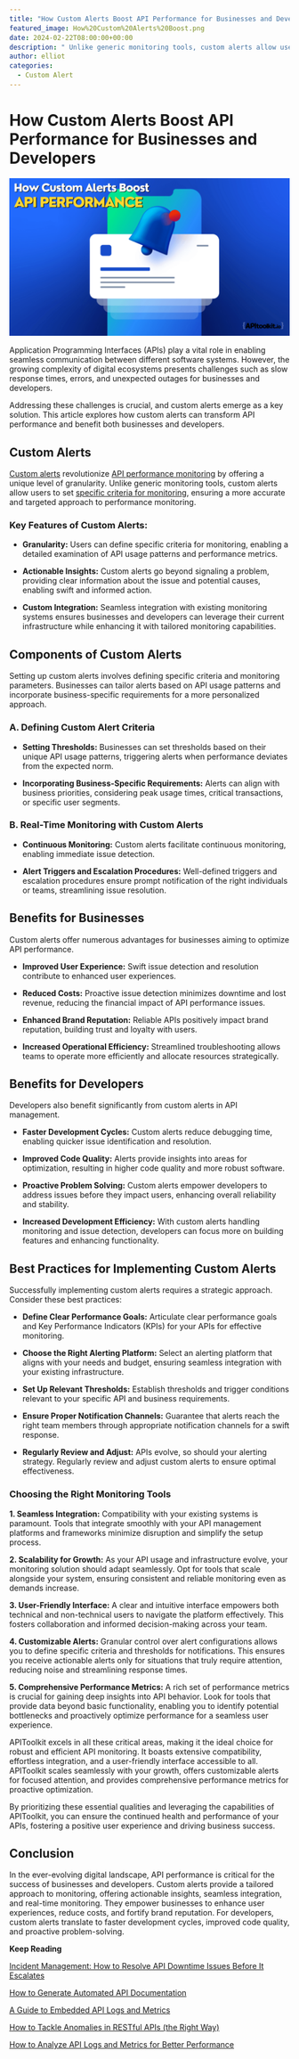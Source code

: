 ```yaml
---
title: "How Custom Alerts Boost API Performance for Businesses and Developers"
featured_image: How%20Custom%20Alerts%20Boost.png
date: 2024-02-22T08:00:00+00:00
description: " Unlike generic monitoring tools, custom alerts allow users to set specific criteria for monitoring, ensuring a more accurate and targeted approach to performance monitoring."
author: elliot
categories:
  - Custom Alert
--- 
```


# How Custom Alerts Boost API Performance for Businesses and Developers

![How Custom Alerts Boost API Performance for Businesses and Developers](./How%20Custom%20Alerts%20Boost.png)

Application Programming Interfaces (APIs) play a vital role in enabling seamless communication between different software systems. However, the growing complexity of digital ecosystems presents challenges such as slow response times, errors, and unexpected outages for businesses and developers.

Addressing these challenges is crucial, and custom alerts emerge as a key solution. This article explores how custom alerts can transform API performance and benefit both businesses and developers.

## Custom Alerts

[Custom alerts](https://apitoolkit.io/blog/best-practices-for-implementing-custom-alerts/) revolutionize [API performance monitoring](https://apitoolkit.io/blog/how-to-perform-an-api-health-check/) by offering a unique level of granularity. Unlike generic monitoring tools, custom alerts allow users to set [specific criteria for monitoring](https://apitoolkit.io/blog/stay-ahead-of-the-curve/), ensuring a more accurate and targeted approach to performance monitoring.

### Key Features of Custom Alerts:

- **Granularity:** Users can define specific criteria for monitoring, enabling a detailed examination of API usage patterns and performance metrics.
  
- **Actionable Insights:** Custom alerts go beyond signaling a problem, providing clear information about the issue and potential causes, enabling swift and informed action.
  
- **Custom Integration:** Seamless integration with existing monitoring systems ensures businesses and developers can leverage their current infrastructure while enhancing it with tailored monitoring capabilities.

## Components of Custom Alerts

Setting up custom alerts involves defining specific criteria and monitoring parameters. Businesses can tailor alerts based on API usage patterns and incorporate business-specific requirements for a more personalized approach.

### A. Defining Custom Alert Criteria

- **Setting Thresholds:** Businesses can set thresholds based on their unique API usage patterns, triggering alerts when performance deviates from the expected norm.
  
- **Incorporating Business-Specific Requirements:** Alerts can align with business priorities, considering peak usage times, critical transactions, or specific user segments.

### B. Real-Time Monitoring with Custom Alerts

- **Continuous Monitoring:** Custom alerts facilitate continuous monitoring, enabling immediate issue detection.
  
- **Alert Triggers and Escalation Procedures:** Well-defined triggers and escalation procedures ensure prompt notification of the right individuals or teams, streamlining issue resolution.

## Benefits for Businesses

Custom alerts offer numerous advantages for businesses aiming to optimize API performance.

- **Improved User Experience:** Swift issue detection and resolution contribute to enhanced user experiences.
  
- **Reduced Costs:** Proactive issue detection minimizes downtime and lost revenue, reducing the financial impact of API performance issues.
  
- **Enhanced Brand Reputation:** Reliable APIs positively impact brand reputation, building trust and loyalty with users.
  
- **Increased Operational Efficiency:** Streamlined troubleshooting allows teams to operate more efficiently and allocate resources strategically.

## Benefits for Developers

Developers also benefit significantly from custom alerts in API management.

- **Faster Development Cycles:** Custom alerts reduce debugging time, enabling quicker issue identification and resolution.
  
- **Improved Code Quality:** Alerts provide insights into areas for optimization, resulting in higher code quality and more robust software.
  
- **Proactive Problem Solving:** Custom alerts empower developers to address issues before they impact users, enhancing overall reliability and stability.
  
- **Increased Development Efficiency:** With custom alerts handling monitoring and issue detection, developers can focus more on building features and enhancing functionality.


## Best Practices for Implementing Custom Alerts

Successfully implementing custom alerts requires a strategic approach. Consider these best practices:

- **Define Clear Performance Goals:** Articulate clear performance goals and Key Performance Indicators (KPIs) for your APIs for effective monitoring.
  
- **Choose the Right Alerting Platform:** Select an alerting platform that aligns with your needs and budget, ensuring seamless integration with your existing infrastructure.
  
- **Set Up Relevant Thresholds:** Establish thresholds and trigger conditions relevant to your specific API and business requirements.
  
- **Ensure Proper Notification Channels:** Guarantee that alerts reach the right team members through appropriate notification channels for a swift response.
  
- **Regularly Review and Adjust:** APIs evolve, so should your alerting strategy. Regularly review and adjust custom alerts to ensure optimal effectiveness.

### Choosing the Right Monitoring Tools

**1. Seamless Integration:** Compatibility with your existing systems is paramount. Tools that integrate smoothly with your API management platforms and frameworks minimize disruption and simplify the setup process.

**2. Scalability for Growth:** As your API usage and infrastructure evolve, your monitoring solution should adapt seamlessly. Opt for tools that scale alongside your system, ensuring consistent and reliable monitoring even as demands increase.

**3. User-Friendly Interface:** A clear and intuitive interface empowers both technical and non-technical users to navigate the platform effectively. This fosters collaboration and informed decision-making across your team.

**4. Customizable Alerts:** Granular control over alert configurations allows you to define specific criteria and thresholds for notifications. This ensures you receive actionable alerts only for situations that truly require attention, reducing noise and streamlining response times.

**5. Comprehensive Performance Metrics:** A rich set of performance metrics is crucial for gaining deep insights into API behavior. Look for tools that provide data beyond basic functionality, enabling you to identify potential bottlenecks and proactively optimize performance for a seamless user experience.


APIToolkit excels in all these critical areas, making it the ideal choice for robust and efficient API monitoring. It boasts extensive compatibility, effortless integration, and a user-friendly interface accessible to all. APIToolkit scales seamlessly with your growth, offers customizable alerts for focused attention, and provides comprehensive performance metrics for proactive optimization.

By prioritizing these essential qualities and leveraging the capabilities of APIToolkit, you can ensure the continued health and performance of your APIs, fostering a positive user experience and driving business success.

## Conclusion

In the ever-evolving digital landscape, API performance is critical for the success of businesses and developers. Custom alerts provide a tailored approach to monitoring, offering actionable insights, seamless integration, and real-time monitoring. They empower businesses to enhance user experiences, reduce costs, and fortify brand reputation. For developers, custom alerts translate to faster development cycles, improved code quality, and proactive problem-solving.

**Keep Reading**

[Incident Management: How to Resolve API Downtime Issues Before It Escalates](https://apitoolkit.io/blog/api-downtime/)

[How to Generate Automated API Documentation](https://apitoolkit.io/blog/how-to-generate-automated-api-documentation/)

[ A Guide to Embedded API Logs and Metrics ](https://apitoolkit.io/blog/embedded-apis-and-metrics/)

[How to Tackle Anomalies in RESTful APIs (the Right Way)](https://apitoolkit.io/blog/anomalies-in-restful-apis/)

[How to Analyze API Logs and Metrics for Better Performance](https://apitoolkit.io/blog/api-logs-and-metrics/)


